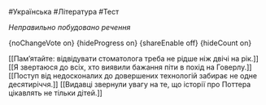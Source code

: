 #Українська #Література #Тест

*Неправильно побудовано речення*

{noChangeVote on}
{hideProgress on}
{shareEnable off}
{hideCount on}

[[Пам’ятайте: відвідувати стоматолога треба не рідше ніж двічі на рік.]]
[[Я звертаюся до всіх, хто виявили бажання піти в похід на Говерлу.]]
[[Поступ від недосконалих до довершених технологій забирає не одне десятиріччя.]]
[[Видавці звернули увагу на те, що історії про Поттера цікавлять не тільки дітей.]]
